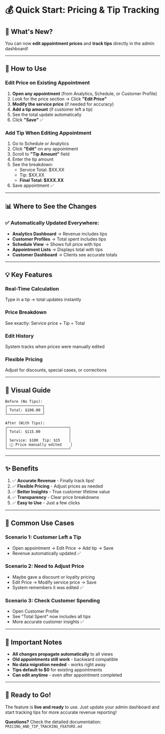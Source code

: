 # 💰 Quick Start: Pricing & Tip Tracking

## 🎯 What's New?

You can now **edit appointment prices** and **track tips** directly in the admin dashboard!

---

## 🚀 How to Use

### Edit Price on Existing Appointment

1. **Open any appointment** (from Analytics, Schedule, or Customer Profile)
2. Look for the price section → Click **"Edit Price"**
3. **Modify the service price** (if needed for accuracy)
4. **Add a tip amount** (if customer left a tip)
5. See the total update automatically
6. Click **"Save"** ✅

### Add Tip When Editing Appointment

1. Go to Schedule or Analytics
2. Click **"Edit"** on any appointment
3. Scroll to **"Tip Amount"** field
4. Enter the tip amount
5. See the breakdown:
   - Service Total: $XX.XX
   - Tip: $XX.XX
   - **Final Total: $XXX.XX**
6. Save appointment ✅

---

## 📊 Where to See the Changes

### ✅ Automatically Updated Everywhere:

- **Analytics Dashboard** → Revenue includes tips
- **Customer Profiles** → Total spent includes tips
- **Schedule View** → Shows full price with tips
- **Appointment Lists** → Displays total with tips
- **Customer Dashboard** → Clients see accurate totals

---

## 💡 Key Features

### Real-Time Calculation
Type in a tip → total updates instantly

### Price Breakdown
See exactly: Service price + Tip = Total

### Edit History
System tracks when prices were manually edited

### Flexible Pricing
Adjust for discounts, special cases, or corrections

---

## 📱 Visual Guide

```
Before (No Tips):
┌────────────────┐
│ Total: $100.00 │
└────────────────┘

After (With Tips):
┌────────────────────────────┐
│ Total: $115.00             │
│                            │
│ Service: $100  Tip: $15    │
│ ⓘ Price manually edited    │
└────────────────────────────┘
```

---

## ✨ Benefits

1. ✅ **Accurate Revenue** - Finally track tips!
2. ✅ **Flexible Pricing** - Adjust prices as needed
3. ✅ **Better Insights** - True customer lifetime value
4. ✅ **Transparency** - Clear price breakdowns
5. ✅ **Easy to Use** - Just a few clicks

---

## 🎯 Common Use Cases

### Scenario 1: Customer Left a Tip
- Open appointment → Edit Price → Add tip → Save
- Revenue automatically updated ✅

### Scenario 2: Need to Adjust Price
- Maybe gave a discount or loyalty pricing
- Edit Price → Modify service price → Save
- System remembers it was edited ✅

### Scenario 3: Check Customer Spending
- Open Customer Profile
- See "Total Spent" now includes all tips
- More accurate customer insights ✅

---

## 🔄 Important Notes

- **All changes propagate automatically** to all views
- **Old appointments still work** - backward compatible
- **No data migration needed** - works right away
- **Tips default to $0** for existing appointments
- **Can edit anytime** - even after appointment completed

---

## 🎉 Ready to Go!

The feature is **live and ready** to use. Just update your admin dashboard and start tracking tips for more accurate revenue reporting!

**Questions?** Check the detailed documentation: `PRICING_AND_TIP_TRACKING_FEATURE.md`

